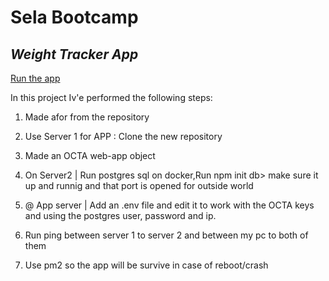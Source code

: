 # Sela Bootcamp
## _Weight Tracker App_


[Run the app](http://34.91.71.14:8080)

In this project Iv'e performed the following steps:
1. Made afor from the repository

2. Use Server 1 for APP : Clone the new repository

3. Made an OCTA web-app object

4. On Server2 | Run postgres sql on docker,Run npm init db>  make sure it up and runnig and that port is opened for outside world

5. @ App server | Add an .env file and edit it to work with the OCTA keys and using the postgres user, password and ip.

6. Run ping between server 1 to server 2 and between my pc to both of them

7. Use pm2 so the app will be survive in case of reboot/crash
